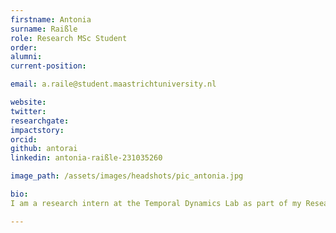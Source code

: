 ```yaml
---
firstname: Antonia
surname: Raißle
role: Research MSc Student
order:
alumni:
current-position:

email: a.raile@student.maastrichtuniversity.nl

website:
twitter: 
researchgate: 
impactstory:
orcid: 
github: antorai
linkedin: antonia-raißle-231035260

image_path: /assets/images/headshots/pic_antonia.jpg

bio:
I am a research intern at the Temporal Dynamics Lab as part of my Research Master programme. My research interests particularly lie in temporal memory processes. Presently, I am working on my thesis project, which investigates the theta-gamma neuronal code and associative memory by using a closed-loop EEG system. Obtaining a bachelor’s degree in psychology has shaped my fascination for Cognitive Neuroscience. Building upon this foundation, I am currently a second year Research Master student in Cognitive Neuroscience at Maastricht University, which is known for its problem-based learning. This approach gave me the opportunity to collaborate with others and to develop a solution-oriented, while at the same time critical mindset. 

---
```


